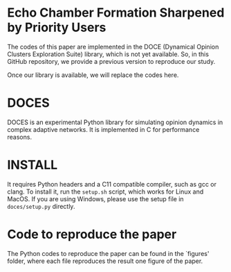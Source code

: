 # Echo Chamber Formation Sharpened by Priority Users
The codes of this paper are implemented in the DOCE (Dynamical Opinion Clusters Exploration Suite) library, which is not yet available. So, in this GitHub repository, we provide a previous version to reproduce our study.

Once our library is available, we will replace the codes here.

# DOCES
DOCES is an experimental Python library for simulating opinion dynamics in complex adaptive networks. It is implemented in C for performance reasons.

# INSTALL

It requires Python headers and a C11 compatible compiler, such as gcc or clang. To install it, run the `setup.sh` script, which works for Linux and MacOS. If you are using Windows, please use the setup file in `doces/setup.py` directly.

# Code to reproduce the paper

The Python codes to reproduce the paper can be found in the `figures' folder, where each file reproduces the result one figure of the paper.
